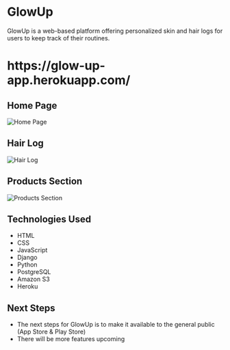 # GlowUp

GlowUp is a web-based platform offering personalized skin and hair logs for users to keep track of their routines.

<h1>https://glow-up-app.herokuapp.com/</h1>


<h2>Home Page</h2>

![Home Page](https://i.imgur.com/elkQewD.png)

<h2>Hair Log</h2>

![Hair Log](https://i.imgur.com/m7gIsVx.png)

<h2>Products Section</h2>

![Products Section](https://i.imgur.com/RBXM0ot.png)

<h2>Technologies Used</h2>

* HTML
* CSS
* JavaScript
* Django
* Python
* PostgreSQL
* Amazon S3
* Heroku

<h2>Next Steps</h2>

* The next steps for GlowUp is to make it available to the general public (App Store & Play Store)
* There will be more features upcoming
